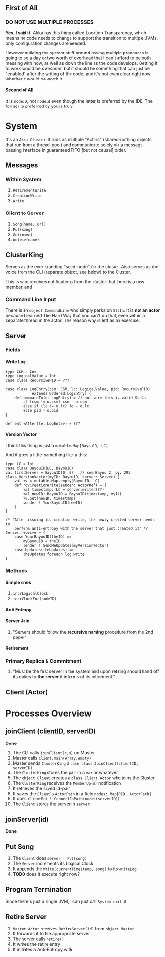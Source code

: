 ## First of All
### DO NOT USE MULTIPLE PROCESSES
**Yes, I said it.** Akka has this thing called Location Transparency, which means no code needs to change to support the transition to multiple JVMs, only configuration changes are needed. 

However building the *system* stuff around having multiple processes is going to be a day or two worth of overhead that I can't afford to be both messing with now, as well as down the line as the code develops. Getting it to work would be *awesome*, but it should be something that can just be "enabled" after the writing of the code, and it's not even clear right now whether it would be worth it.

#### Second of All
It is `nodeID`, not `nodeId` even though the latter is preferred by the IDE. The former is preferred by yours truly.


# System
It's an `Akka Cluster`. It runs as multiple "Actors" (shared-nothing objects that run from a thread-pool) and communicate solely via a message-passing interface in guaranteed FIFO [but not causal] order.

## Messages

### Within System
1. `RetirementWrite`
2. `CreationWrite`
3. `Write`

### Client to Server
1. `Song(name, url)`
2. `Put(song)`
3. `Get(name)`
4. `Delete(name)`

## ClusterKing
Serves as the ever-standing "seed-node" for the cluster. Also serves as the voice from the CLI (separate object, see below) to the Cluster.

This is who receives notifications from the cluster that there is a new member, and 

### Command Line Input
There is an `object CommandLine` who simply parks on `StdIn`. It is **not an actor** because I learned The Hard Way that you can't do that, even within a separate thread in the actor. The reason why is left as an exercise.

## Server
### Fields

#### Write Log

    type CSM = Int
    type LogicalValue = Int
    case class RecursivePID = ???
    
    case class LogEntry(csm: CSM, lc: LogicalValue, pid: RecursivePID)
                extends Ordered[LogEntry] {
        def compareTo(o: LogEntry) = // not sure this is valid Scala
            if (csm != o.csm) csm - o.csm
            else if (lc != o.lc) lc - o.lc
            else pid - o.pid
    }

    def entryAfter(le: LogEntry) = ???

#### Version Vector

I think this thing is just a `mutable.Map[BayouID, LC]`

And it goes a little-something like-a this:

    type LC = Int
    case class BayouID(LC, BayouID)
    val firstServer = BayouID(0, 0)   // see Bayou 2, pg. 295
    class VersionVector(myID: BayouID, server: Server) {
        val vv = mutable.Map.empty[BayouID, LC]
        def rcvCreationWrite(sender: ActorRef) = {
            val timestamp: LC = server.write(???)
            val newID: BayouID = BayouID(timestamp, myID)
            vv.put(newID, timestamp)
            sender ! YourBayouID(newID)
        }
    }

    /* "After issuing its creation write, the newly created server needs to
        perform anti-entropy with the server that just created it" */
    Server.receive = {
        case YourBayouID(theID) =>
            myBayouID = theID
            sender ! SendMeUpdates(myVersionVector)
        case Updates(theUpdates) =>
            theUpdates foreach log.write
    }

### Methods

#### Simple ones
1. `incrLogicalClock`
2. `incrClockFor(nodeID)`

#### Anti Entropy


#### Server Join
1. "Servers should follow the **recursive naming** procedure from the 2nd
   paper"

#### Retirement

### Primary Replica & Commitment
1. "Must be the first server in the system and upon retiring should hand off
   its duties to **the server** it informs of its retirement."


## Client (Actor)


# Processes Overview

## joinClient (clientID, serverID)

**Done**

1. The CLI calls `joinClient(c,s)` on Master
2. Master calls `Client.main(Array.empty)`
3. Master sends `ClusterKing` a `case class JoinClient(clientID, serverID)`
4. The `ClusterKing` stores the pair in a `var` or whatever
5. The `object Client` creates a `class Client Actor` who joins the Cluster
6. The `ClusterKing` receives the `MemberUp(m)` notification
7. It retrieves the saved id-pair
8. It saves the `Client`'s `ActorPath` in a field `nodes: Map[PID, ActorPath]`
9. It does `clientRef ! ConnectToPath(nodes(serverID))`
10. The `Client` stores the server in `server`

## joinServer(id)
**Done**

## Put Song
1. The `Client` does `server ! Put(song)`
2. The `Server` increments its Logical Clock
3. It appends the `Write(currentTimestamp, song)` to its `writeLog`
4. **TODO** does it execute right now?

## Program Termination
Since there's just a single JVM, I can just call `System exit 0`

## Retire Server
1. `Master Actor` receives `RetireServer(id)` from `object Master`
2. It forwards it to the appropriate server
3. The server calls `retire()`
4. It writes the retire entry
5. It initiates a Anti-Entropy with 
